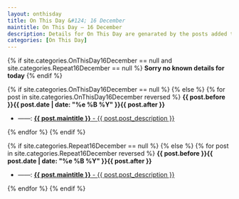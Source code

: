 ```yaml
---
layout: onthisday
title: On This Day &#124; 16 December
maintitle: On This Day — 16 December
description: Details for On This Day are genarated by the posts added to the website so the content is subject to changes/updates over time.
categories: [On This Day]
---
```


{% if site.categories.OnThisDay16December == null and site.categories.Repeat16December == null %}
<strong>Sorry no known details for today</strong>
{% endif %}

{% if site.categories.OnThisDay16December == null %}
{% else %}
{% for post in site.categories.OnThisDay16December reversed %}
<strong>{{ post.before }}{{ post.date | date: "%e %B %Y" }}{{ post.after }}</strong>
<ul>
<li> ——: <a href="{{ post.url }}"><strong>{{ post.maintitle }}</strong> - {{ post.post_description }}</a></li>
</ul>
{% endfor %}
{% endif %}

{% if site.categories.Repeat16December == null %}
{% else %}
{% for post in site.categories.Repeat16December reversed %}
<strong>{{ post.before }}{{ post.date | date: "%e %B %Y" }}{{ post.after }}</strong>
<ul>
<li> ——: <a href="{{ post.url }}"><strong>{{ post.maintitle }}</strong> - {{ post.post_description }}</a></li>
</ul>
{% endfor %}
{% endif %}
